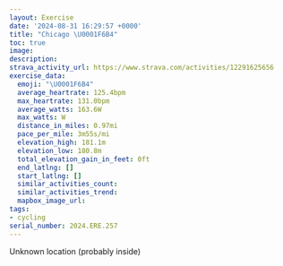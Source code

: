 ```yaml
---
layout: Exercise
date: '2024-08-31 16:29:57 +0000'
title: "Chicago \U0001F6B4"
toc: true
image:
description:
strava_activity_url: https://www.strava.com/activities/12291625656
exercise_data:
  emoji: "\U0001F6B4"
  average_heartrate: 125.4bpm
  max_heartrate: 131.0bpm
  average_watts: 163.6W
  max_watts: W
  distance_in_miles: 0.97mi
  pace_per_mile: 3m55s/mi
  elevation_high: 181.1m
  elevation_low: 180.8m
  total_elevation_gain_in_feet: 0ft
  end_latlng: []
  start_latlng: []
  similar_activities_count:
  similar_activities_trend:
  mapbox_image_url:
tags:
- cycling
serial_number: 2024.ERE.257
---
```

Unknown location (probably inside)
